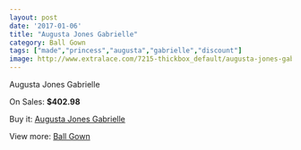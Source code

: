 ```yaml
---
layout: post
date: '2017-01-06'
title: "Augusta Jones Gabrielle"
category: Ball Gown
tags: ["made","princess","augusta","gabrielle","discount"]
image: http://www.extralace.com/7215-thickbox_default/augusta-jones-gabrielle.jpg
---
```

Augusta Jones Gabrielle

On Sales: **$402.98**
<a href="https://www.extralace.com/ball-gown/3414-augusta-jones-gabrielle.html"><amp-img layout="responsive" width="600" height="600" src="//www.extralace.com/7215-thickbox_default/augusta-jones-gabrielle.jpg" alt="Augusta Jones Gabrielle 0" /></a>
<a href="https://www.extralace.com/ball-gown/3414-augusta-jones-gabrielle.html"><amp-img layout="responsive" width="600" height="600" src="//www.extralace.com/7216-thickbox_default/augusta-jones-gabrielle.jpg" alt="Augusta Jones Gabrielle 1" /></a>

Buy it: [Augusta Jones Gabrielle](https://www.extralace.com/ball-gown/3414-augusta-jones-gabrielle.html "Augusta Jones Gabrielle")

View more: [Ball Gown](https://www.extralace.com/3-ball-gown "Ball Gown")